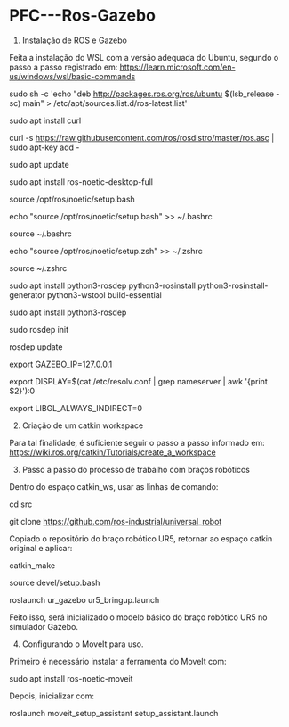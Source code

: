 # PFC---Ros-Gazebo

1. Instalação de ROS e Gazebo

Feita a instalação do WSL com a versão adequada do Ubuntu, segundo o passo a passo registrado em: https://learn.microsoft.com/en-us/windows/wsl/basic-commands

sudo sh -c 'echo "deb http://packages.ros.org/ros/ubuntu $(lsb_release -sc) main" > /etc/apt/sources.list.d/ros-latest.list'

sudo apt install curl

curl -s https://raw.githubusercontent.com/ros/rosdistro/master/ros.asc | sudo apt-key add -

sudo apt update

sudo apt install ros-noetic-desktop-full

source /opt/ros/noetic/setup.bash

echo "source /opt/ros/noetic/setup.bash" >> ~/.bashrc

source ~/.bashrc

echo "source /opt/ros/noetic/setup.zsh" >> ~/.zshrc

source ~/.zshrc

sudo apt install python3-rosdep python3-rosinstall python3-rosinstall-generator python3-wstool build-essential

sudo apt install python3-rosdep

sudo rosdep init

rosdep update

export GAZEBO_IP=127.0.0.1

export DISPLAY=$(cat /etc/resolv.conf | grep nameserver | awk '{print $2}'):0 

export LIBGL_ALWAYS_INDIRECT=0

2. Criação de um catkin workspace

Para tal finalidade, é suficiente seguir o passo a passo informado em: https://wiki.ros.org/catkin/Tutorials/create_a_workspace

3. Passo a passo do processo de trabalho com braços robóticos

Dentro do espaço catkin_ws, usar as linhas de comando:

cd src

git clone https://github.com/ros-industrial/universal_robot

Copiado o repositório do braço robótico UR5, retornar ao espaço catkin original e aplicar:

catkin_make

source devel/setup.bash

roslaunch ur_gazebo ur5_bringup.launch

Feito isso, será inicializado o modelo básico do braço robótico UR5 no simulador Gazebo.

4. Configurando o MoveIt para uso.

Primeiro é necessário instalar a ferramenta do MoveIt com:

sudo apt install ros-noetic-moveit

Depois, inicializar com:

roslaunch moveit_setup_assistant setup_assistant.launch


